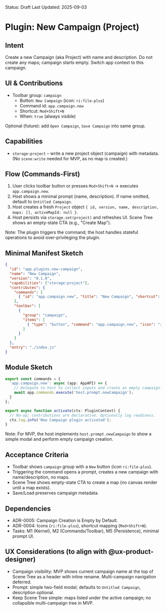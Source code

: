 Status: Draft
Last Updated: 2025-09-03

# Plugin: New Campaign (Project)

## Intent

Create a new Campaign (aka Project) with name and description. Do not create any maps; campaign starts empty. Switch app context to this campaign.

## UI & Contributions

- Toolbar group: `campaign`
  - Button: `New Campaign` (icon: `ri:file-plus`)
  - Command id: `app.campaign.new`
  - Shortcut: `Mod+Shift+N`
  - When: `true` (always visible)

Optional (future): add `Open Campaign`, `Save Campaign` into same group.

## Capabilities

- `storage:project` – write a new project object (campaign) with metadata.
  (No `scene:write` needed for MVP, as no map is created.)

## Flow (Commands-First)

1) User clicks toolbar button or presses `Mod+Shift+N` → executes `app.campaign.new`.
2) Host shows a minimal prompt (name, description). If name omitted, default to `Untitled Campaign`.
3) Host creates a fresh `Project` object `{ id, version, name, description, maps: [], activeMapId: null }`.
4) Host persists via `storage.set(project)` and refreshes UI. Scene Tree shows an empty-state CTA (e.g., "Create Map").

Note: The plugin triggers the command; the host handles stateful operations to avoid over-privileging the plugin.

## Minimal Manifest Sketch

```json
{
  "id": "app.plugins.new-campaign",
  "name": "New Campaign",
  "version": "0.1.0",
  "capabilities": ["storage:project"],
  "contributes": {
    "commands": [
      { "id": "app.campaign.new", "title": "New Campaign", "shortcut": "Mod+Shift+N" }
    ],
    "toolbar": [
      {
        "group": "campaign",
        "items": [
          { "type": "button", "command": "app.campaign.new", "icon": "ri:file-plus", "label": "New" }
        ]
      }
    ]
  },
  "entry": "./index.js"
}
```

## Module Sketch

```ts
export const commands = {
  'app.campaign.new': async (app: AppAPI) => {
    // Delegate to host to collect inputs and create an empty campaign.
    await app.commands.execute('host.prompt.newCampaign');
  }
};

export async function activate(ctx: PluginContext) {
  // No-op; contributions are declarative. Optionally log readiness.
  ctx.log.info('New Campaign plugin activated');
}
```

Note: For MVP, the host implements `host.prompt.newCampaign` to show a simple modal and perform empty campaign creation.

## Acceptance Criteria

- Toolbar shows `campaign` group with a `New` button (icon `ri:file-plus`).
- Triggering the command opens a prompt, creates a new campaign with name/description, no maps.
- Scene Tree shows empty-state CTA to create a map (no canvas render until a map exists).
- Save/Load preserves campaign metadata.

## Dependencies

- ADR-0005: Campaign Creation is Empty by Default.
- ADR-0004: Icons (`ri:file-plus`), shortcut mapping (`Mod+Shift+N`).
- Tasks: M1 (Kernel), M2 (Commands/Toolbar), M5 (Persistence), minimal prompt UI.

## UX Considerations (to align with @ux-product-designer)

- Campaign visibility: MVP shows current campaign name at the top of Scene Tree as a header with inline rename. Multi-campaign navigation deferred.
- Prompt: simple two-field modal; defaults to `Untitled Campaign`, description optional.
- Keep Scene Tree simple: maps listed under the active campaign; no collapsible multi-campaign tree in MVP.
